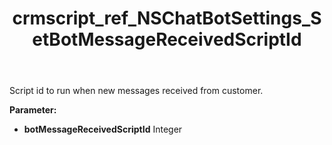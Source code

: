 ﻿---
title: crmscript_ref_NSChatBotSettings_SetBotMessageReceivedScriptId
description: NSChatBotSettings.SetBotMessageReceivedScriptId(Integer botMessageReceivedScriptId)
intellisense: NSChatBotSettings.SetBotMessageReceivedScriptId
keywords: NSChatBotSettings, GetBotMessageReceivedScriptId
so.topic: reference
---

Script id to run when new messages received from customer.

**Parameter:** 
 - **botMessageReceivedScriptId** Integer

